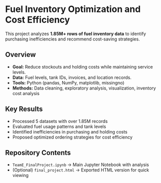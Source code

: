 # Fuel Inventory Optimization and Cost Efficiency

This project analyzes **1.85M+ rows of fuel inventory data** to identify purchasing inefficiencies and recommend cost-saving strategies.  

## Overview
- **Goal:** Reduce stockouts and holding costs while maintaining service levels.  
- **Data:** Fuel levels, tank IDs, invoices, and location records.  
- **Tools:** Python (pandas, NumPy, matplotlib, missingno)  
- **Methods:** Data cleaning, exploratory analysis, visualization, inventory cost analysis  

## Key Results
- Processed 5 datasets with over 1.85M records  
- Evaluated fuel usage patterns and tank levels  
- Identified inefficiencies in purchasing and holding costs  
- Proposed optimized ordering strategies for cost efficiency  

## Repository Contents
- `TeamE_FinalProject.ipynb` → Main Jupyter Notebook with analysis  
- (Optional) `final_project.html` → Exported HTML version for quick viewing  

